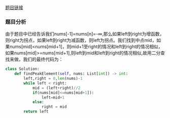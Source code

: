 [题目链接](https://leetcode-cn.com/problems/find-peak-element/submissions/)
### 题目分析
由于题目中已经告诉我们nums[-1]=nums[n]=-∞,那么如果left到right为增函数，则right为拐点，如果left到right为减函数，则left为拐点。我们找到中点mid，如果nums[mid]<nums[mid+1]，则mid+1至right的情况和left到right的情况相似，如果nums[mid]>=nums[mid+1],则left到mid和left到right的情况相似,故用二分查找来做，我们的最终代码为：
```Python
class Solution:
    def findPeakElement(self, nums: List[int]) -> int:
        left,right = 0,len(nums)-1
        while left < right:
            mid = (left+right)//2
            if(nums[mid]<=nums[mid+1]):
                left=mid+1
            else:
                right = mid
        return left
```
